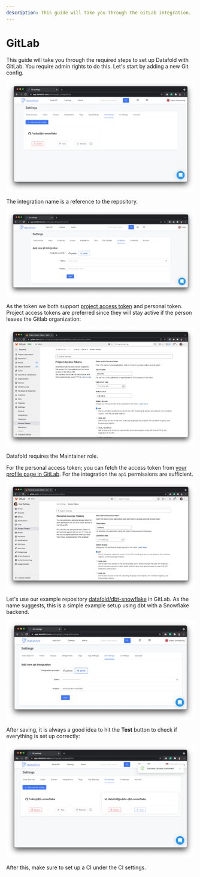 ```yaml
---
description: This guide will take you through the GitLab integration.
---
```


# GitLab

This guide will take you through the required steps to set up Datafold with GitLab. You require admin rights to do this. Let's start by adding a new Git config.

![](<../../.gitbook/assets/image (60).png>)

The integration name is a reference to the repository.

![](<../../.gitbook/assets/image (183).png>)

As the token we both support [project access token](https://docs.gitlab.com/ee/user/project/settings/project\_access\_tokens.html) and personal token. Project access tokens are preferred since they will stay active if the person leaves the Gitlab organization:

![](<../../.gitbook/assets/image (118).png>)

Datafold requires the Maintainer role.

For the personal access token; you can fetch the access token from [your profile page in GitLab](https://gitlab.com/-/profile/personal\_access\_tokens). For the integration the `api` permissions are sufficient.

![](<../../.gitbook/assets/image (286).png>)

Let's use our example repository [datafold/dbt-snowflake](https://gitlab.com/datafold/dbt-snowflake) in GitLab. As the name suggests, this is a simple example setup using dbt with a Snowflake backend.&#x20;

![](<../../.gitbook/assets/image (248).png>)

After saving, it is always a good idea to hit the **Test** button to check if everything is set up correctly:

![](<../../.gitbook/assets/image (72).png>)

After this, make sure to set up a CI under the CI settings.
